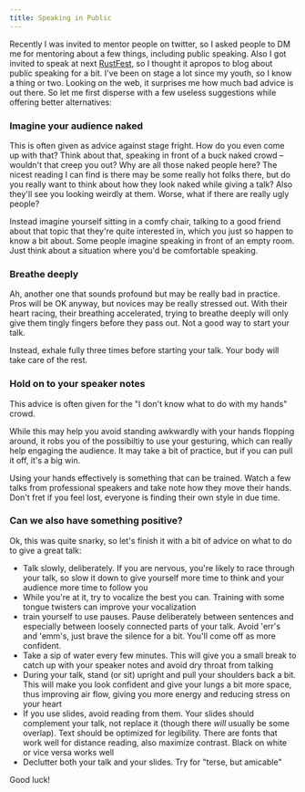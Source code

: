```yaml
---
title: Speaking in Public
---
```


Recently I was invited to mentor people on twitter, so I asked people to DM me
for mentoring about a few things, including public speaking. Also I got invited
to speak at next [RustFest](http://zurich.rustfest.eu), so I thought it apropos
to blog about public speaking for a bit. I've been on stage a lot since my
youth, so I know a thing or two. Looking on the web, it surprises me how much
bad advice is out there. So let me first disperse with a few useless
suggestions while offering better alternatives:

### Imagine your audience naked

This is often given as advice against stage fright. How do you even come up
with that? Think about that, speaking in front of a buck naked crowd – wouldn't
that creep you out? Why are all those naked people here? The nicest reading
I can find is there may be some really hot folks there, but do you really want
to think about how they look naked while giving a talk? Also they'll see you
looking weirdly at them. Worse, what if there are really ugly people?

Instead imagine yourself sitting in a comfy chair, talking to a good friend
about that topic that they're quite interested in, which you just so happen to
know a bit about. Some people imagine speaking in front of an empty room. Just
think about a situation where you'd be comfortable speaking.

### Breathe deeply

Ah, another one that sounds profound but may be really bad in practice. Pros
will be OK anyway, but novices may be really stressed out. With their heart
racing, their breathing accelerated, trying to breathe deeply will only give
them tingly fingers before they pass out. Not a good way to start your talk.

Instead, exhale fully three times before starting your talk. Your body will
take care of the rest.

### Hold on to your speaker notes

This advice is often given for the "I don't know what to do with my hands"
crowd.

While this may help you avoid standing awkwardly with your hands flopping
around, it robs you of the possibiltiy to use your gesturing, which can really
help engaging the audience. It may take a bit of practice, but if you can pull
it off, it's a big win.

Using your hands effectively is something that can be trained. Watch a few
talks from professional speakers and take note how they move their hands. Don't
fret if you feel lost, everyone is finding their own style in due time.

### Can we also have something positive?

Ok, this was quite snarky, so let's finish it with a bit of advice on what to
do to give a great talk:

* Talk slowly, deliberately. If you are nervous, you're likely to race through
your talk, so slow it down to give yourself more time to think and your
audience more time to follow you
* While you're at it, try to vocalize the best you can. Training with some
tongue twisters can improve your vocalization
* train yourself to use pauses. Pause deliberately between sentences and
especially between loosely connected parts of your talk. Avoid 'err's and
'emm's, just brave the silence for a bit. You'll come off as more confident.
* Take a sip of water every few minutes. This will give you a small break to
catch up with your speaker notes and avoid dry throat from talking
* During your talk, stand (or sit) upright and pull your shoulders back a bit.
This will make you look confident and give your lungs a bit more space, thus
improving air flow, giving you more energy and reducing stress on your heart
* If you use slides, avoid reading from them. Your slides should complement
your talk, not replace it (though there *will* usually be some overlap). Text
should be optimized for legibility. There are fonts that work well for distance
reading, also maximize contrast. Black on white or vice versa works well
* Declutter both your talk and your slides. Try for "terse, but amicable"

Good luck!
